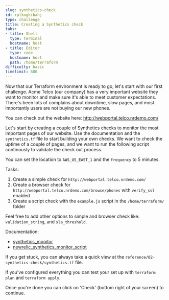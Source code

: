 ```yaml
---
slug: synthetics-check
id: rplkogkibahj
type: challenge
title: Creating a Synthetics check
tabs:
- title: Shell
  type: terminal
  hostname: host
- title: Editor
  type: code
  hostname: host
  path: /home/terraform
difficulty: basic
timelimit: 600
---
```


Now that our Terraform environment is ready to go, let's start with our first challenge. Acme Telco (our company) has a very important website they want to monitor and make sure it's able to meet customer expectations. There's been lots of complains about downtime, slow pages, and most importantly users are not buying our new phones.

You can check out the website here: http://webportal.telco.nrdemo.com/

Let's start by creating a couple of Synthetics checks to monitor the most important pages of our website. Use the documentation and the `synthetics.tf` file to start building your own checks. We want to check the uptime of a couple of pages, and we want to run the following script continously to validate the check out process.

You can set the location to `AWS_US_EAST_1` and the `frequency` to 5 minutes.

Tasks:
1) Create a simple check for `http://webportal.telco.nrdemo.com/`
2) Create a browser check for `http://webportal.telco.nrdemo.com/browse/phones` with `verify_ssl` enabled
3) Create a script check with the `example.js` script in the `/home/terraform/` folder

Feel free to add other options to simple and browser check like: `validation_string`, and `sla_threshold`.

Documentation:
- [synthetics_monitor](https://registry.terraform.io/providers/newrelic/newrelic/latest/docs/resources/synthetics_monitor)
- [newrelic_synthetics_monitor_script](https://registry.terraform.io/providers/newrelic/newrelic/latest/docs/resources/synthetics_monitor_script)

If you get stuck, you can always take a quick view at the `reference/02-synthetics-check/synthetics.tf` file.

If you've configured everything you can test your set up with `terraform plan` and `terraform apply`.

Once you're done you can click on 'Check' (bottom right of your screen) to continue.
